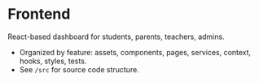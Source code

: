 # Frontend

React-based dashboard for students, parents, teachers, admins.

- Organized by feature: assets, components, pages, services, context, hooks, styles, tests.
- See `/src` for source code structure.
